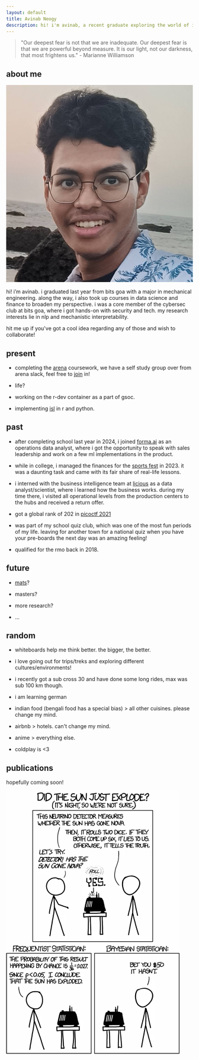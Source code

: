```yaml
---
layout: default
title: Avinab Neogy
description: hi! i'm avinab, a recent graduate exploring the world of interpretable ml.
---
```


> "Our deepest fear is not that we are inadequate. Our deepest fear is that we are powerful beyond measure. It is our light, not our darkness, that most frightens us." - Marianne Williamson

## about me

<img class="profile-picture" src="profile.jpg">

hi! i’m avinab. i graduated last year from bits goa with a major in mechanical engineering. along the way, i also took up courses in data science and finance to broaden my perspective. i was a core member of the cybersec club at bits goa, where i got hands-on with security and tech. my research interests lie in nlp and mechanistic interpretability.

hit me up if you've got a cool idea regarding any of those and wish to collaborate!

## present

* completing the [arena](https://www.arena.education/) coursework, we have a self study group over from arena slack, feel free to [join](https://calendar.app.google/xSHwNtnrtjYHWS3K6) in!

* life?

* working on the r-dev container as a part of gsoc.

* implementing [isl](https://www.statlearning.com/) in r and python.

## past

* after completing school last year in 2024, i joined [forma.ai](https://www.forma.ai/) as an operations data analyst, where i got the opportunity to speak with sales leadership and work on a few ml implementations in the product.

* while in college, i managed the finances for the [sports fest](https://bits-spree.org/) in 2023. it was a daunting task and came with its fair share of real-life lessons.

* i interned with the business intelligence team at [licious](https://www.licious.in/) as a data analyst/scientist, where i learned how the business works. during my time there, i visited all operational levels from the production centers to the hubs and received a return offer.

* got a global rank of 202 in [picoctf 2021](https://picoctf.org/)

* was part of my school quiz club, which was one of the most fun periods of my life. leaving for another town for a national quiz when you have your pre-boards the next day was an amazing feeling!

* qualified for the rmo back in 2018.


## future

* [mats](https://www.matsprogram.org/)? 

* masters?

* more research?

* ...

## random

* whiteboards help me think better. the bigger, the better. 

* i love going out for trips/treks and exploring different cultures/environments!

* i recently got a sub cross 30 and have done some long rides, max was sub 100 km though.

* i am learning german

* indian food (bengali food has a special bias) > all other cuisines. please change my mind. 

* airbnb > hotels. can't change my mind.

* anime > everything else. 

* coldplay is <3 

## publications

hopefully coming soon!

<img src="meme.png">


